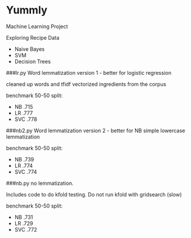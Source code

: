 # Yummly
Machine Learning Project

Exploring Recipe Data

- Naive Bayes 
- SVM
- Decision Trees


###lr.py
Word lemmatization version 1 - better for logistic regression

cleaned up words and tfidf vectorized ingredients from the corpus

benchmark 50-50 split:
- NB .715
- LR .777
- SVC .778

###nb2.py
Word lemmatization version 2 - better for NB
simple lowercase lemmatization

benchmark 50-50 split:
- NB .739
- LR .774
- SVC .774

###nb.py
no lemmatization.

Includes code to do kfold testing.
Do not run kfold with gridsearch (slow)

benchmark 50-50 split:
- NB .731
- LR .729
- SVC .772

